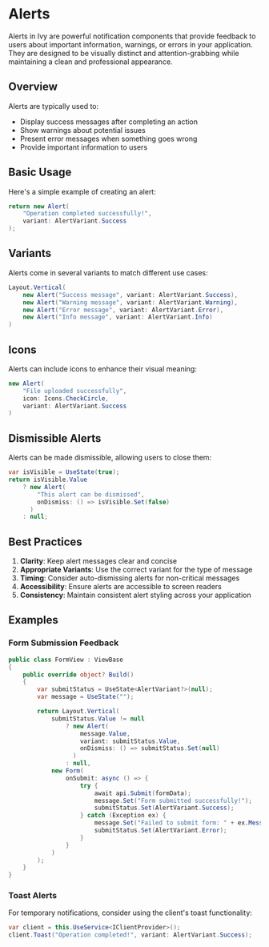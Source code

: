 # Alerts

Alerts in Ivy are powerful notification components that provide feedback to users about important information, warnings, or errors in your application. They are designed to be visually distinct and attention-grabbing while maintaining a clean and professional appearance.

## Overview

Alerts are typically used to:
- Display success messages after completing an action
- Show warnings about potential issues
- Present error messages when something goes wrong
- Provide important information to users

## Basic Usage

Here's a simple example of creating an alert:

```csharp
return new Alert(
    "Operation completed successfully!",
    variant: AlertVariant.Success
);
```

## Variants

Alerts come in several variants to match different use cases:

```csharp
Layout.Vertical(
    new Alert("Success message", variant: AlertVariant.Success),
    new Alert("Warning message", variant: AlertVariant.Warning),
    new Alert("Error message", variant: AlertVariant.Error),
    new Alert("Info message", variant: AlertVariant.Info)
)
```

## Icons

Alerts can include icons to enhance their visual meaning:

```csharp
new Alert(
    "File uploaded successfully",
    icon: Icons.CheckCircle,
    variant: AlertVariant.Success
)
```

## Dismissible Alerts

Alerts can be made dismissible, allowing users to close them:

```csharp
var isVisible = UseState(true);
return isVisible.Value
    ? new Alert(
        "This alert can be dismissed",
        onDismiss: () => isVisible.Set(false)
      )
    : null;
```

## Best Practices

1. **Clarity**: Keep alert messages clear and concise
2. **Appropriate Variants**: Use the correct variant for the type of message
3. **Timing**: Consider auto-dismissing alerts for non-critical messages
4. **Accessibility**: Ensure alerts are accessible to screen readers
5. **Consistency**: Maintain consistent alert styling across your application

## Examples

### Form Submission Feedback

```csharp
public class FormView : ViewBase
{
    public override object? Build()
    {
        var submitStatus = UseState<AlertVariant?>(null);
        var message = UseState("");

        return Layout.Vertical(
            submitStatus.Value != null
                ? new Alert(
                    message.Value,
                    variant: submitStatus.Value,
                    onDismiss: () => submitStatus.Set(null)
                  )
                : null,
            new Form(
                onSubmit: async () => {
                    try {
                        await api.Submit(formData);
                        message.Set("Form submitted successfully!");
                        submitStatus.Set(AlertVariant.Success);
                    } catch (Exception ex) {
                        message.Set("Failed to submit form: " + ex.Message);
                        submitStatus.Set(AlertVariant.Error);
                    }
                }
            )
        );
    }
}
```

### Toast Alerts

For temporary notifications, consider using the client's toast functionality:

```csharp
var client = this.UseService<IClientProvider>();
client.Toast("Operation completed!", variant: AlertVariant.Success);
```

